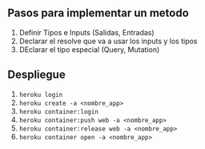## Pasos para implementar un metodo

1. Definir Tipos e Inputs (Salidas, Entradas)
2. Declarar el resolve que va a usar los inputs y los tipos
3. DEclarar el tipo especial (Query, Mutation)

## Despliegue

1. `heroku login`
2. `heroku create -a <nombre_app>`
3. `heroku container:login`
4. `heroku container:push web -a <nombre_app>`
5. `heroku container:release web -a <nombre_app>`
6. `heroku container open -a <nombre_app>`
